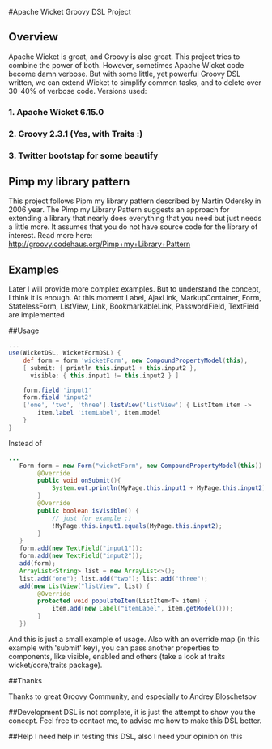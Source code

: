 #Apache Wicket Groovy DSL Project

## Overview
Apache Wicket is great, and Groovy is also great. This project tries to combine the power of both. However, sometimes Apache Wicket code become damn verbose.
But with some little, yet powerful Groovy DSL written, we can extend Wicket to simplify common tasks, and to delete over 30-40% of verbose code.
Versions used:
### 1. Apache Wicket 6.15.0
### 2. Groovy 2.3.1 (Yes, with Traits :)
### 3. Twitter bootstap for some beautify

## Pimp my library pattern
This project follows Pipm my library pattern described by Martin Odersky in 2006 year. The Pimp my Library Pattern suggests an approach for extending a library that nearly does everything that you need but just needs a little more. It assumes that you do not have source code for the library of interest.
Read more here: http://groovy.codehaus.org/Pimp+my+Library+Pattern

## Examples
Later I will provide more complex examples. But to understand the concept, I think it is enough.
At this moment Label, AjaxLink, MarkupContainer, Form, StatelessForm, ListView, Link, BookmarkableLink, PasswordField, TextField are implemented

##Usage
```groovy
...
use(WicketDSL, WicketFormDSL) {
    def form = form 'wicketForm', new CompoundPropertyModel(this),
    [ submit: { println this.input1 + this.input2 },
      visible: { this.input1 != this.input2 } ]

    form.field 'input1'
    form.field 'input2'
    ['one', 'two', 'three'].listView('listView') { ListItem item ->
        item.label 'itemLabel', item.model
    }
}
```
Instead of
```java
...
   Form form = new Form("wicketForm", new CompoundPropertyModel(this)) {
        @Override
        public void onSubmit(){
            System.out.println(MyPage.this.input1 + MyPage.this.input2);
        }
        @Override
        public boolean isVisible() {
            // just for example :)
            !MyPage.this.input1.equals(MyPage.this.input2);
        }
   }
   form.add(new TextField("input1"));
   form.add(new TextField("input2"));
   add(form);
   ArrayList<String> list = new ArrayList<>();
   list.add("one"); list.add("two"); list.add("three");
   add(new ListView("listView", list) {
        @Override
        protected void populateItem(ListItem<T> item) {
            item.add(new Label("itemLabel", item.getModel()));
        }
   })
```

And this is just a small example of usage. Also with an override map (in this example with 'submit' key), you can pass another properties to components, like
visible, enabled and others (take a look at traits wicket/core/traits package).

##Thanks

Thanks to great Groovy Community, and especially to Andrey Bloschetsov

##Development
DSL is not complete, it is just the attempt to show you the concept.
Feel free to contact me, to advise me how to make this DSL better.

##Help
I need help in testing this DSL, also I need your opinion on this